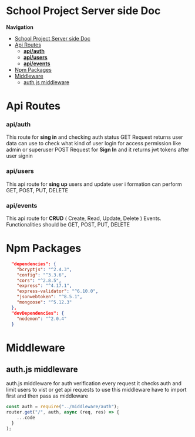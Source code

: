# School Project Server side Doc

**Navigation** <br>

- [School Project Server side Doc](#school-project-server-side-doc)
- [Api Routes](#api-routes)
    - [**api/auth**](#apiauth)
    - [**api/users**](#apiusers)
    - [**api/events**](#apievents)
- [Npm Packages](#npm-packages)
- [Middleware](#middleware)
  - [auth.js middleware](#authjs-middleware)

# Api Routes

### **api/auth**

This route for **sing in** and checking auth status
GET Request returns user data can use to check what kind of user login for access permission like admin or superuser
POST Request for **Sign In** and it returns jwt tokens after user signin

### **api/users**

This api route for **sing up** users and update user i formation can perform GET, POST, PUT, DELETE

### **api/events**

This api route for **CRUD** ( Create, Read, Update, Delete ) Events.
Functionalities should be GET, POST, PUT, DELETE

# Npm Packages

```json
  "dependencies": {
    "bcryptjs": "^2.4.3",
    "config": "^3.3.6",
    "cors": "^2.8.5",
    "express": "^4.17.1",
    "express-validator": "^6.10.0",
    "jsonwebtoken": "^8.5.1",
    "mongoose": "^5.12.3"
  },
  "devDependencies": {
    "nodemon": "^2.0.4"
  }
```

# Middleware
## auth.js middleware
auth.js middleware for auth verification every request it checks auth and limit users to vist or get api requests
to use this middleware have to import first and then pass as middleware

```js
const auth = require("../middleware/auth");
router.get("/", auth, async (req, res) => {
    ...code
  }
);
```
